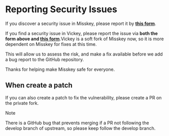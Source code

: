 # Reporting Security Issues

If you discover a security issue in Misskey, please report it by **[this form](https://github.com/misskey-dev/misskey/security/advisories/new)**.

If you find a security issue in Vickey, please report the issue via **both the form above and [this form](https://github.com/Whimsies-YAT/misskey/security/advisories/new)**.Vickey is a soft fork of Misskey now, so it is more dependent on Misskey for fixes at this time.

This will allow us to assess the risk, and make a fix available before we add a
bug report to the GitHub repository.

Thanks for helping make Misskey safe for everyone.

## When create a patch

If you can also create a patch to fix the vulnerability, please create a PR on the private fork.

> [!note]
> There is a GitHub bug that prevents merging if a PR not following the develop branch of upstream, so please keep follow the develop branch.
